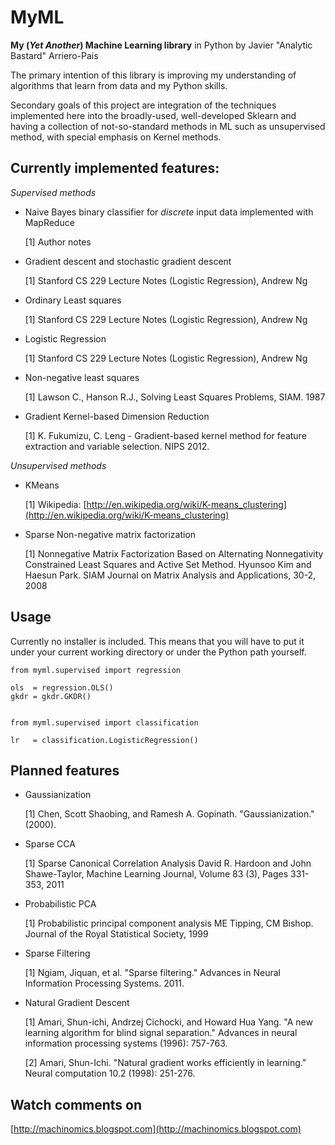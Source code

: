 MyML
==============

**My (*Yet Another*) Machine Learning library** in Python by Javier "Analytic Bastard"
Arriero-Pais

The primary intention of this library is improving my understanding of algorithms
that learn from data and my Python skills.

Secondary goals of this project are integration of the techniques implemented
here into the broadly-used, well-developed Sklearn and having a collection of
not-so-standard methods in ML such as unsupervised method, with special
emphasis on Kernel methods.


Currently implemented features:
--------------

*Supervised methods*


- Naive Bayes binary classifier for *discrete* input data implemented with MapReduce

  [1] Author notes
  
- Gradient descent and stochastic gradient descent

  [1] Stanford CS 229 Lecture Notes (Logistic Regression), Andrew Ng
  

- Ordinary Least squares

  [1] Stanford CS 229 Lecture Notes (Logistic Regression), Andrew Ng


- Logistic Regression

  [1] Stanford CS 229 Lecture Notes (Logistic Regression), Andrew Ng
  

- Non-negative least squares

  [1] Lawson C., Hanson R.J., Solving Least Squares Problems, SIAM. 1987


- Gradient Kernel-based Dimension Reduction

  [1] K. Fukumizu, C. Leng - Gradient-based kernel method for feature 
      extraction and variable selection. NIPS 2012.
       

*Unsupervised methods*

- KMeans

  [1] Wikipedia: [http://en.wikipedia.org/wiki/K-means_clustering](http://en.wikipedia.org/wiki/K-means_clustering)
  

- Sparse Non-negative matrix factorization

  [1] Nonnegative Matrix Factorization Based on Alternating Nonnegativity
      Constrained Least Squares and Active Set Method. Hyunsoo Kim and
      Haesun Park. SIAM Journal on Matrix Analysis and Applications, 30-2,
      2008
      


Usage
--------------
Currently no installer is included. This means that you will have to put it
under your current working directory or under the Python path yourself.

	from myml.supervised import regression

	ols  = regression.OLS()
	gkdr = gkdr.GKDR()


	from myml.supervised import classification

	lr   = classification.LogisticRegression()




Planned features
--------------

- Gaussianization

  [1] Chen, Scott Shaobing, and Ramesh A. Gopinath. "Gaussianization." (2000).

- Sparse CCA

  [1] Sparse Canonical Correlation Analysis
	  David R. Hardoon and John Shawe-Taylor, Machine Learning Journal,
	  Volume 83 (3), Pages 331-353, 2011

- Probabilistic PCA

  [1] Probabilistic principal component analysis
      ME Tipping, CM Bishop. Journal of the Royal Statistical Society, 1999

- Sparse Filtering

  [1] Ngiam, Jiquan, et al. "Sparse filtering."
      Advances in Neural Information Processing Systems. 2011.

- Natural Gradient Descent

  [1] Amari, Shun-ichi, Andrzej Cichocki, and Howard Hua Yang.
      "A new learning algorithm for blind signal separation."
      Advances in neural information processing systems (1996): 757-763.
      
  [2] Amari, Shun-Ichi. "Natural gradient works efficiently in learning."
      Neural computation 10.2 (1998): 251-276.



Watch comments on
--------------

[http://machinomics.blogspot.com](http://machinomics.blogspot.com)
